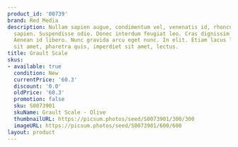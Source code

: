 ```yaml
---
product_id: '00739'
brand: Red Media
description: Nullam sapien augue, condimentum vel, venenatis id, rhoncus pellentesque,
  sapien. Suspendisse odio. Donec interdum feugiat leo. Cras dignissim elit et augue.
  Aenean id libero. Nunc gravida arcu eget nunc. In elit. Etiam lacus lorem, iaculis
  sit amet, pharetra quis, imperdiet sit amet, lectus.
title: Grault Scale
skus:
- available: true
  condition: New
  currentPrice: '60.3'
  discount: '0.0'
  oldPrice: '60.3'
  promotion: false
  sku: S0073901
  skuName: Grault Scale - Olive
  thumbnailURL: https://picsum.photos/seed/S0073901/300/300
  imageURL: https://picsum.photos/seed/S0073901/600/600
layout: product
---
```

